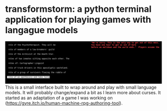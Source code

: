 # transformstorm: a python terminal application for playing games with langague models
![Screenshot](https://github.com/simonmnash/transformstorm/blob/main/assets/version_zero_screenshot.png)
This is a small interface built to wrap around and play with small language models. It will probably change/expand a bit as I learn more about curses.
It started as an adaptation of a game I was working on (https://gyre.itch.io/human-machine-rpg-authoring-tool).
